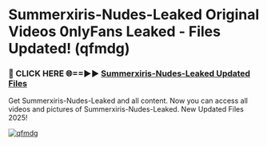 # Summerxiris-Nudes-Leaked Original Videos 0nlyFans Leaked - Files Updated! (qfmdg)

<h3>🔴 CLICK HERE 🌐==►► <a href="https://tinyurl.com/yc6ubb5a" rel="nofollow">Summerxiris-Nudes-Leaked Updated Files</a></h3>

Get Summerxiris-Nudes-Leaked and all content. Now you can access all videos and pictures of Summerxiris-Nudes-Leaked. New Updated Files 2025!

[![qfmdg](https://i.imgur.com/7eu0CRL.gif)](https://tinyurl.com/yc6ubb5a)
